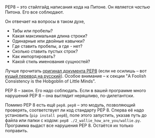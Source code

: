 <p>PEP8 – это стайлгайд написания кода на Питоне. Он является <em>частью</em> Питона. Его все соблюдают.</p>
<p>Он отвечает на вопросы в таком духе,</p>
<ul>
<li>Табы или пробелы?</li>
<li>Какая максимальная длина строки?</li>
<li>Одинарные или двойные кавычки?</li>
<li>Где ставить пробелы, а где - нет?</li>
<li>Сколько ставить пустых строк?</li>
<li>Как импортировать?</li>
<li>Какой стиль именования сущностей?</li>
</ul>
<p>Лучше прочитать 
<a href="https://www.python.org/dev/peps/pep-0008/">оригинал документа PEP8</a> (если не осилишь – вот
<a href="http://defpython.ru/pep8">куцый перевод на русский</a>). Особое внимание – 
к секции "A Foolish Consistency is the Hobgoblin of Little Minds".</p>
<p>PEP 8 – закон. Его надо соблюдать. Если в вашей программе много нарушений PEP 8 – она выглядит неряшливо,
по-дилетантски.</p>
<p>Помимо PEP 8 есть ещё <code>pep8</code>. <code>pep8</code> – это модуль, позволяющий проверять, соответствует ли код стандарту PEP 8.
Сперва её надо установить (<code>pip install pep8</code>), поле этого запустить, указав путь до файла или папки с кодом:
<code>pep8 ./2_wallie_how_are_you/wallie.py</code>. Программа выдаст все нарушения PEP 8. Остаётся их только поправить.</p>